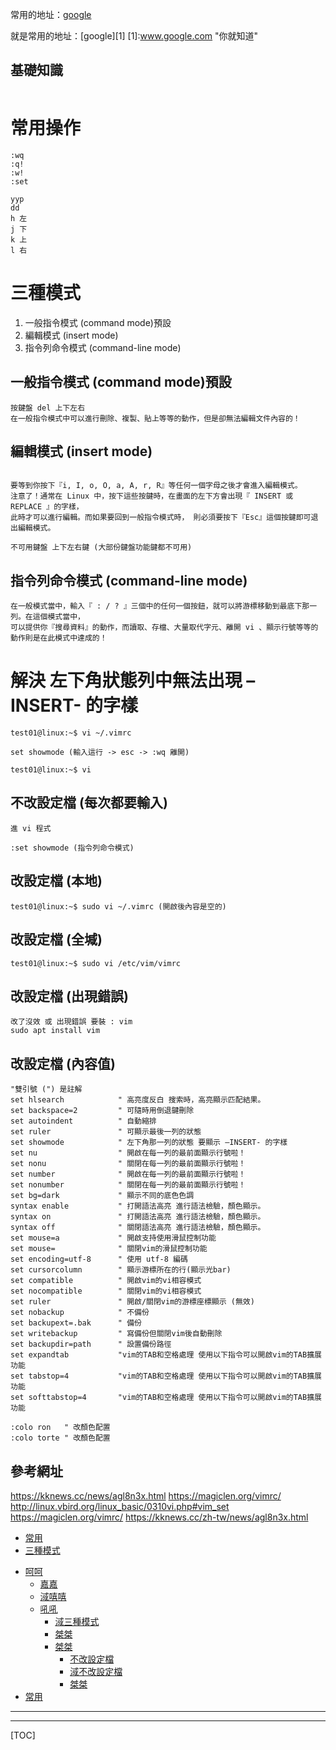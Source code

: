 常用的地址：[google](www.google.com "你就知道" )

就是常用的地址：[google][1]
[1]:www.google.com "你就知道" 

## 基礎知識

```
```

# 常用操作
```
:wq
:q!
:w!
:set

yyp
dd
h 左
j 下
k 上
l 右
```

# 三種模式
1. 一般指令模式 (command mode)預設
2. 編輯模式 (insert mode)
3. 指令列命令模式 (command-line mode)



## 一般指令模式 (command mode)預設
```
按鍵盤 del 上下左右
在一般指令模式中可以進行刪除、複製、貼上等等的動作，但是卻無法編輯文件內容的！ 
```

## 編輯模式 (insert mode)
```

要等到你按下『i, I, o, O, a, A, r, R』等任何一個字母之後才會進入編輯模式。
注意了！通常在 Linux 中，按下這些按鍵時，在畫面的左下方會出現『 INSERT 或 REPLACE 』的字樣，
此時才可以進行編輯。而如果要回到一般指令模式時， 則必須要按下『Esc』這個按鍵即可退出編輯模式。

不可用鍵盤 上下左右鍵 (大部份鍵盤功能鍵都不可用)
```

## 指令列命令模式 (command-line mode)
```
在一般模式當中，輸入『 : / ? 』三個中的任何一個按鈕，就可以將游標移動到最底下那一列。在這個模式當中， 
可以提供你『搜尋資料』的動作，而讀取、存檔、大量取代字元、離開 vi 、顯示行號等等的動作則是在此模式中達成的！
```




# 解決 左下角狀態列中無法出現 –INSERT- 的字樣
```
test01@linux:~$ vi ~/.vimrc

set showmode (輸入這行 -> esc -> :wq 離開)

test01@linux:~$ vi
```
## 不改設定檔 (每次都要輸入)
```
進 vi 程式

:set showmode (指令列命令模式)
```

## 改設定檔 (本地)
```
test01@linux:~$ sudo vi ~/.vimrc (開啟後內容是空的)
```

## 改設定檔 (全堿)
```
test01@linux:~$ sudo vi /etc/vim/vimrc 
```

## 改設定檔 (出現錯誤)
```
改了沒效 或 出現錯誤 要裝 : vim
sudo apt install vim
```

## 改設定檔 (內容值)
```
"雙引號 (") 是註解
set hlsearch            " 高亮度反白 搜索時，高亮顯示匹配結果。
set backspace=2         " 可隨時用倒退鍵刪除
set autoindent          " 自動縮排
set ruler               " 可顯示最後一列的狀態
set showmode            " 左下角那一列的狀態 要顯示 –INSERT- 的字樣
set nu                  " 開啟在每一列的最前面顯示行號啦！
set nonu                " 關閉在每一列的最前面顯示行號啦！
set number              " 開啟在每一列的最前面顯示行號啦！
set nonumber            " 關閉在每一列的最前面顯示行號啦！
set bg=dark             " 顯示不同的底色色調
syntax enable           " 打開語法高亮 進行語法檢驗，顏色顯示。
syntax on               " 打開語法高亮 進行語法檢驗，顏色顯示。
syntax off              " 關閉語法高亮 進行語法檢驗，顏色顯示。
set mouse=a             " 開啟支持使用滑鼠控制功能
set mouse=              " 關閉vim的滑鼠控制功能
set encoding=utf-8      " 使用 utf-8 編碼
set cursorcolumn        " 顯示游標所在的行(顯示光bar)
set compatible          " 開啟vim的vi相容模式
set nocompatible        " 關閉vim的vi相容模式
set ruler               " 開啟/關閉vim的游標座標顯示 (無效)
set nobackup            " 不備份
set backupext=.bak      " 備份
set writebackup         " 寫備份但關閉vim後自動刪除
set backupdir=path      " 設置備份路徑
set expandtab           "vim的TAB和空格處理 使用以下指令可以開啟vim的TAB擴展功能
set tabstop=4           "vim的TAB和空格處理 使用以下指令可以開啟vim的TAB擴展功能
set softtabstop=4       "vim的TAB和空格處理 使用以下指令可以開啟vim的TAB擴展功能

:colo ron   " 改顏色配置
:colo torte " 改顏色配置

```


## 參考網址
https://kknews.cc/news/agl8n3x.html
https://magiclen.org/vimrc/
http://linux.vbird.org/linux_basic/0310vi.php#vim_set
https://magiclen.org/vimrc/
https://kknews.cc/zh-tw/news/agl8n3x.html

* [常用](#常用)
* [三種模式](#三種模式)

+ [呵呵](#三種模式)
    + [嘉嘉](#三種模式)
    * [淢嘻嘻](#常用)
    - [吼吼](#三種模式)
        - [淢三種模式](#三種模式)
        + [桀桀](#三種模式)
        * [桀桀](#三種模式)
            * [不改設定檔](#三種模式)
            - [淢不改設定檔](#三種模式)
            + [桀桀](#三種模式)
+ [常用](#常用)


---


***


[TOC]
